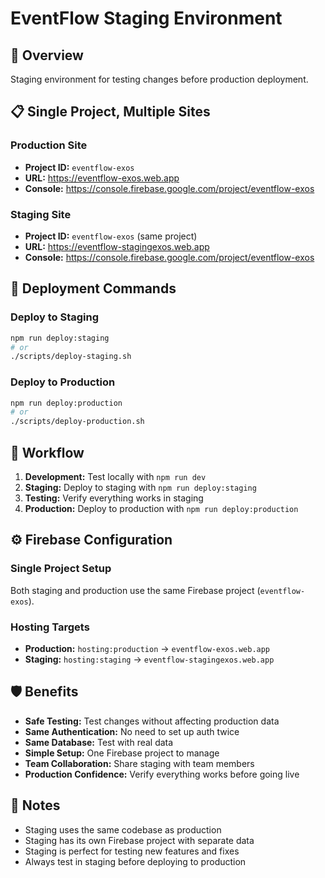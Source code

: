 # EventFlow Staging Environment

## 🎯 Overview
Staging environment for testing changes before production deployment.

## 📋 Single Project, Multiple Sites

### Production Site
- **Project ID:** `eventflow-exos`
- **URL:** https://eventflow-exos.web.app
- **Console:** https://console.firebase.google.com/project/eventflow-exos

### Staging Site
- **Project ID:** `eventflow-exos` (same project)
- **URL:** https://eventflow-stagingexos.web.app
- **Console:** https://console.firebase.google.com/project/eventflow-exos

## 🚀 Deployment Commands

### Deploy to Staging
```bash
npm run deploy:staging
# or
./scripts/deploy-staging.sh
```

### Deploy to Production
```bash
npm run deploy:production
# or
./scripts/deploy-production.sh
```

## 🔄 Workflow

1. **Development:** Test locally with `npm run dev`
2. **Staging:** Deploy to staging with `npm run deploy:staging`
3. **Testing:** Verify everything works in staging
4. **Production:** Deploy to production with `npm run deploy:production`

## ⚙️ Firebase Configuration

### Single Project Setup
Both staging and production use the same Firebase project (`eventflow-exos`).

### Hosting Targets
- **Production:** `hosting:production` → `eventflow-exos.web.app`
- **Staging:** `hosting:staging` → `eventflow-stagingexos.web.app`

## 🛡️ Benefits

- **Safe Testing:** Test changes without affecting production data
- **Same Authentication:** No need to set up auth twice
- **Same Database:** Test with real data
- **Simple Setup:** One Firebase project to manage
- **Team Collaboration:** Share staging with team members
- **Production Confidence:** Verify everything works before going live

## 📝 Notes

- Staging uses the same codebase as production
- Staging has its own Firebase project with separate data
- Staging is perfect for testing new features and fixes
- Always test in staging before deploying to production 